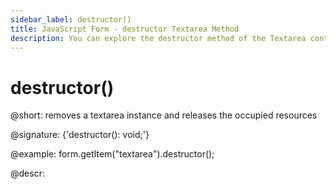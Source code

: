```yaml
---
sidebar_label: destructor()
title: JavaScript Form - destructor Textarea Method 
description: You can explore the destructor method of the Textarea control of Form in the documentation of the DHTMLX JavaScript UI library. Browse developer guides and API reference, try out code examples and live demos, and download a free 30-day evaluation version of DHTMLX Suite.
---
```


# destructor()

@short: removes a textarea instance and releases the occupied resources

@signature: {'destructor(): void;'}

@example:
form.getItem("textarea").destructor();

@descr: